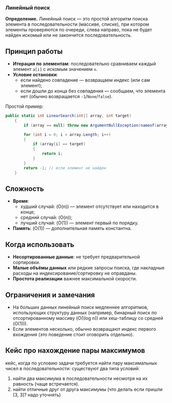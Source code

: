 ### Линейный поиск

**Определение.** Линейный поиск — это простой алгоритм поиска элемента в последовательности (массиве, списке), при котором элементы проверяются по очереди, слева направо, пока не будет найден искомый или не закончится последовательность.

## Принцип работы
- **Итерация по элементам**: последовательно сравниваем каждый элемент `a[i]` с искомым значением `x`.
- **Условие остановки**:
  - если найдено совпадение — возвращаем индекс (или сам элемент);
  - если дошли до конца без совпадения — сообщаем, что элемента нет (обычно возвращается `-1`/`None`/`false`).

Простой пример:
```csharp
public static int LinearSearch(int[] array, int target)
    {
        if (array == null) throw new ArgumentNullException(nameof(array));

        for (int i = 0; i < array.Length; i++)
        {
            if (array[i] == target)
            {
                return i;
            }
        }
        return -1; // если элемент не найден
    }
```

## Сложность
- **Время**:
  - худший случай: \(O(n)\) — элемент отсутствует или находится в конце;
  - средний случай: \(O(n)\);
  - лучший случай: \(O(1)\) — элемент первый по порядку.
- **Память**: \(O(1)\) — дополнительная память константна.

## Когда использовать
- **Несортированные данные**: не требует предварительной сортировки.
- **Малые объёмы данных** или редкие запросы поиска, где накладные расходы на индексирование/сортировку не оправданы.
- **Простота реализации** важнее максимальной скорости.

## Ограничения и замечания
- На больших данных линейный поиск медленнее алгоритмов, использующих структуру данных (например, бинарный поиск по отсортированному массиву \(O(\log n)\) или хеш-таблицу со средней \(O(1)\)).
- Если элементов несколько, обычно возвращают индекс первого вхождения (это поведение стоит оговорить отдельно).

## Кейс про нахождение пары максимумов
кейс, когда по уcловию задачи требуется найти пару максимальных чисел в последовательности: существуют два типа условий: 
1) найти два максимума в последовательности несмотря на их равность (чаще встречается).
2) найти отличные друг от друга максимумы (что делать если пришли [3, 3]? надо уточнять)

